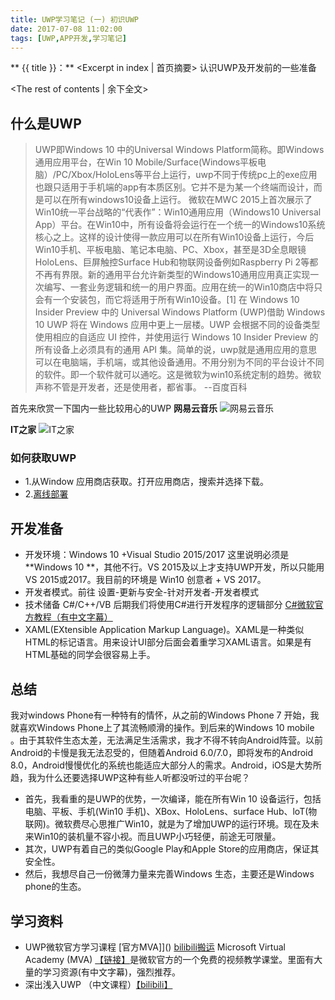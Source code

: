 ```yaml
---
title: UWP学习笔记 (一) 初识UWP
date: 2017-07-08 11:02:00
tags: [UWP,APP开发,学习笔记] 
---
```

** {{ title }}：** <Excerpt in index | 首页摘要>
认识UWP及开发前的一些准备
<!-- more -->
<The rest of contents | 余下全文>
## 什么是UWP
>UWP即Windows 10 中的Universal Windows Platform简称。即Windows通用应用平台，在Win 10 Mobile/Surface(Windows平板电脑）/PC/Xbox/HoloLens等平台上运行，uwp不同于传统pc上的exe应用也跟只适用于手机端的app有本质区别。它并不是为某一个终端而设计，而是可以在所有windows10设备上运行。
微软在MWC 2015上首次展示了Win10统一平台战略的“代表作”：Win10通用应用（Windows10 Universal App）平台。在Win10中，所有设备将会运行在一个统一的Windows10系统核心之上。这样的设计使得一款应用可以在所有Win10设备上运行，今后Win10手机、平板电脑、笔记本电脑、PC、Xbox，甚至是3D全息眼镜HoloLens、巨屏触控Surface Hub和物联网设备例如Raspberry Pi 2等都不再有界限。新的通用平台允许新类型的Windows10通用应用真正实现一次编写、一套业务逻辑和统一的用户界面。应用在统一的Win10商店中将只会有一个安装包，而它将适用于所有Win10设备。[1]  在 Windows 10 Insider Preview 中的 Universal Windows Platform (UWP)借助 Windows 10 UWP 将在 Windows 应用中更上一层楼。UWP 会根据不同的设备类型使用相应的自适应 UI 控件，并使用运行 Windows 10 Insider Preview 的所有设备上必须具有的通用 API 集。简单的说，uwp就是通用应用的意思可以在电脑端，手机端，或其他设备通用。不用分别为不同的平台设计不同的软件。即一个软件就可以通吃。这是微软为win10系统定制的趋势。微软声称不管是开发者，还是使用者，都省事。   --百度百科

首先来欣赏一下国内一些比较用心的UWP
**网易云音乐**
![网易云音乐](http://oskhhyaq3.bkt.clouddn.com/blog/170708/HJG2J760dA.png?imageslim)

**IT之家**
![IT之家](http://oskhhyaq3.bkt.clouddn.com/blog/170708/A65Aa9ECm6.png?imageslim)
### 如何获取UWP
* 1.从Window 应用商店获取。打开应用商店，搜索并选择下载。
* 2.[离线部署](https://www.windows10.pro/how-to-install-uwp-offline-packages)
## 开发准备
* 开发环境：Windows 10 +Visual Studio 2015/2017    这里说明必须是**Windows 10 **，其他不行。VS 2015及以上才支持UWP开发，所以只能用VS 2015或2017。我目前的环境是 Win10 创意者 + VS 2017。
* 开发者模式。前往 设置-更新与安全-针对开发者-开发者模式
* 技术储备 C#/C++/VB 后期我们将使用C#进行开发程序的逻辑部分 [C#微软官方教程（有中文字幕）](http://bit.do/csharp-fundamentals)
* XAML(EXtensible Application Markup Language)。XAML是一种类似HTML的标记语言。用来设计UI部分后面会着重学习XAML语言。如果是有HTML基础的同学会很容易上手。
## 总结
我对windows Phone有一种特有的情怀，从之前的Windows Phone 7 开始，我就喜欢Windows Phone上了其流畅顺滑的操作。到后来的Windows 10 mobile 。由于其软件生态太差，无法满足生活需求，我才不得不转向Android阵营。以前Android的卡慢是我无法忍受的，但随着Android 6.0/7.0，即将发布的Android 8.0，Android慢慢优化的系统也能适应大部分人的需求。Android，iOS是大势所趋，我为什么还要选择UWP这种有些人听都没听过的平台呢？
* 首先，我看重的是UWP的优势，一次编译，能在所有Win 10 设备运行，包括电脑、平板、手机(Win10 手机)、XBox、HoloLens、surface Hub、loT(物联网)。微软费尽心思推广Win10，就是为了增加UWP的运行环境。现在及未来Win10的装机量不容小视。而且UWP小巧轻便，前途无可限量。
* 其次，UWP有着自己的类似Google Play和Apple Store的应用商店，保证其安全性。
* 然后，我想尽自己一份微薄力量来完善Windows 生态，主要还是Windows phone的生态。
## 学习资料
* UWP微软官方学习课程 [官方MVA]]() [bilibili搬运](http://www.bilibili.com/video/av7997007/)
Microsoft Virtual Academy (MVA)   [【链接】](https://mva.microsoft.com/)是微软官方的一个免费的视频教学课堂。里面有大量的学习资源(有中文字幕)，强烈推荐。
* 深出浅入UWP （中文课程）[【bilibili】](http://www.bilibili.com/video/av3610677)